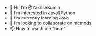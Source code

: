 - 👋 Hi, I’m @YakoseKumin
- 👀 I’m interested in Java&Python
- 🌱 I’m currently learning Java
- 💞️ I’m looking to collaborate on mcmods
- 📫 How to reach me "here"

<!---
YakoseKumin/YakoseKumin is a ✨ special ✨ repository because its `README.md` (this file) appears on your GitHub profile.
You can click the Preview link to take a look at your changes.
--->

